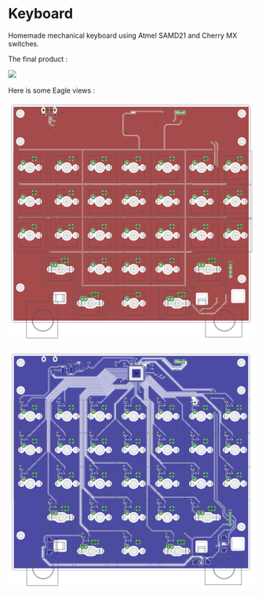 # Keyboard
Homemade mechanical keyboard using Atmel SAMD21 and Cherry MX switches.

The final product :

![](https://image.noelshack.com/fichiers/2017/22/1496509160-topbot.png)


Here is some Eagle views :

![](https://raw.githubusercontent.com/Synless/Keyboard/master/Eagle%20Screenshots/top.png)

![](https://raw.githubusercontent.com/Synless/Keyboard/master/Eagle%20Screenshots/bot.png)
